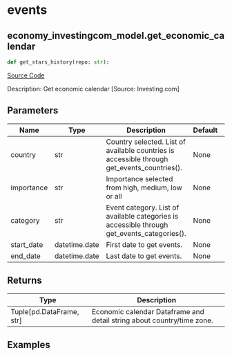 # events

## economy_investingcom_model.get_economic_calendar

```python
def get_stars_history(repo: str):
```
[Source Code](https://github.com/OpenBB-finance/OpenBBTerminal/tree/main/openbb_terminal/economy/investingcom_model.py#L372)

Description: Get economic calendar [Source: Investing.com]

## Parameters

| Name | Type | Description | Default | Optional |
| ---- | ---- | ----------- | ------- | -------- |
| country | str | Country selected. List of available countries is accessible through get_events_countries(). | None | False |
| importance | str | Importance selected from high, medium, low or all | None | False |
| category | str | Event category. List of available categories is accessible through get_events_categories(). | None | False |
| start_date | datetime.date | First date to get events. | None | False |
| end_date | datetime.date | Last date to get events. | None | False |

## Returns

| Type | Description |
| ---- | ----------- |
| Tuple[pd.DataFrame, str] | Economic calendar Dataframe and detail string about country/time zone. |

## Examples

